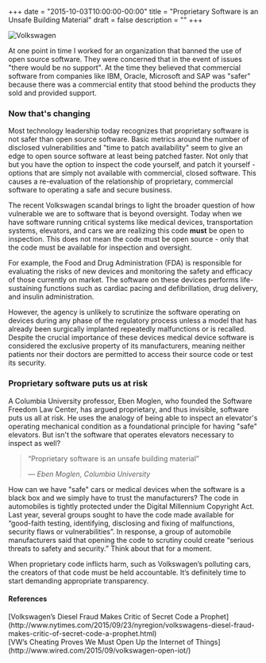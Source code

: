 +++
date = "2015-10-03T10:00:00-00:00"
title = "Proprietary Software is an Unsafe Building Material"
draft = false
description = ""
+++

![Volkswagen](/img/volkswagen.jpg)

At one point in time I worked for an organization that banned the use of open source software.  They were concerned that in the event of issues "there would be no support".  At the time they believed that commercial software from companies like IBM, Oracle, Microsoft and SAP was "safer" because there was a commercial entity that stood behind the products they sold and provided support.

### Now that's changing

Most technology leadership today recognizes that proprietary software is not safer than open source software. Basic metrics around the number of disclosed vulnerabilities and "time to patch availability" seem to give an edge to open source software at least being patched faster.  Not only that but you have the option to inspect the code yourself, and patch it yourself - options that are simply not available with commercial, closed software. This causes a re-evaluation of the relationship of proprietary, commercial software to operating a safe and secure business.
<!--more-->
The recent Volkswagen scandal brings to light the broader question of how vulnerable we are to software that is beyond oversight.  Today when we have software running critical systems like medical devices, transportation systems, elevators, and cars we are realizing this code **must** be open to inspection. This does not mean the code must be open source - only that the code must be available for inspection and oversight.

For example, the Food and Drug Administration (FDA) is responsible for evaluating the risks of new devices and monitoring the safety and efficacy of those currently on market. The software on these devices performs life-sustaining functions such as cardiac pacing and defibrillation, drug delivery, and insulin administration.

However, the agency is unlikely to scrutinize the software operating on devices during any phase of the regulatory process unless a model that has already been surgically implanted repeatedly malfunctions or is recalled. Despite the crucial importance of these devices medical device software is considered the exclusive property of its manufacturers, meaning neither patients nor their doctors are permitted to access their source code or test its security.

### Proprietary software puts us at risk

A Columbia University professor, Eben Moglen, who founded the Software Freedom Law Center, has argued proprietary, and thus invisible, software puts us all at risk. He uses the analogy of being able to inspect an elevator's operating mechanical condition as a foundational principle for having "safe" elevators.  But isn't the software that operates  elevators necessary to inspect as well?

>“Proprietary software is an unsafe building material”
>
><cite>&mdash; Eben Moglen, Columbia University</cite>

How can we have "safe" cars or medical devices when the software is a black box and we simply have to trust the manufacturers? The code in automobiles is tightly protected under the Digital Millennium Copyright Act. Last year, several groups sought to have the code made available for “good-faith testing, identifying, disclosing and fixing of malfunctions, security flaws or vulnerabilities”. In response, a group of automobile manufacturers said that opening the code to scrutiny could create “serious threats to safety and security.” Think about that for a moment.

When proprietary code inflicts harm, such as Volkswagen’s polluting cars, the creators of that code must be held accountable. It’s definitely time to start demanding appropriate transparency.

#### References

<span class="sources">
[Volkswagen’s Diesel Fraud Makes Critic of Secret Code a Prophet](http://www.nytimes.com/2015/09/23/nyregion/volkswagens-diesel-fraud-makes-critic-of-secret-code-a-prophet.html)<br>
[VW’s Cheating Proves We Must Open Up the Internet of Things](http://www.wired.com/2015/09/volkswagen-open-iot/)
</span>
